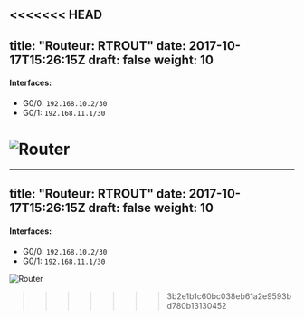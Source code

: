 <<<<<<< HEAD
---
title: "Routeur: RTROUT"
date: 2017-10-17T15:26:15Z
draft: false
weight: 10
---


#### Interfaces:
- G0/0: `192.168.10.2/30`
- G0/1: `192.168.11.1/30`

![Router](/images/router/ROUTER.jpg)
=======
---
title: "Routeur: RTROUT"
date: 2017-10-17T15:26:15Z
draft: false
weight: 10
---


#### Interfaces:
- G0/0: `192.168.10.2/30`
- G0/1: `192.168.11.1/30`

![Router](/images/router/ROUTER.jpg)
>>>>>>> 3b2e1b1c60bc038eb61a2e9593bd780b13130452
